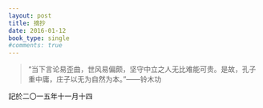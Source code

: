```yaml
---
layout: post
title: 摘抄
date: 2016-01-12
book_type: single
#comments: true
---
```


>“当下言论易歪曲，世风易偏颇，坚守中立之人无比难能可贵。是故，孔子重中庸，庄子以无为自然为本。”——铃木功 

記於二〇一五年十一月十四
